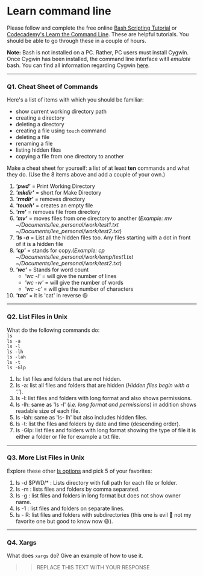 # Learn command line

Please follow and complete the free online [Bash Scripting Tutorial](https://ryanstutorials.net/bash-scripting-tutorial/) or [Codecademy's Learn the Command Line](https://www.codecademy.com/learn/learn-the-command-line). These are helpful tutorials. You should be able to go through these in a couple of hours.

**Note:** Bash is not installed on a PC. Rather, PC users must install Cygwin. Once Cygwin has been installed, the command line interface witll _emulate_ bash. You can find all information regarding Cygwin [here](https://www.cygwin.com/).

---

### Q1.  Cheat Sheet of Commands  

Here's a list of items with which you should be familiar:  
* show current working directory path
* creating a directory
* deleting a directory
* creating a file using `touch` command
* deleting a file
* renaming a file
* listing hidden files
* copying a file from one directory to another

Make a cheat sheet for yourself: a list of at least **ten** commands and what they do.  (Use the 8 items above and add a couple of your own.)  

1. _**'pwd'**_ =  Print Working Directory  
2. _**'mkdir'**_ = short for Make Directory  
3. _**'rmdir'**_ = removes directory  
4. _**'touch'**_ = creates an  empty file  
5. _**'rm'**_ = removes file from directory  
6. _**'mv'**_ = moves files from one directory to another (_Example: mv ~/Documents/lee_personal/work/test1.txt ~/Documents/lee_personal/work/test2.txt_)  
7. _**'ls -a**_ = List all the hidden files too. Any files starting with a dot in front of it is a hidden file
8. _**'cp'**_ = stands for copy.(_Example: cp ~/Documents/lee_personal/work/temp/test1.txt ~/Documents/lee_personal/work/test2.txt_)  
9. _**'wc'**_ = Stands for word count  
    - _'wc -l'_ = will give the number of lines  
    - _'wc -w'_ = will give the number of words  
    - _'wc -c'_ = will give the number of characters  
10. _**'tac'**_ = it is 'cat' in reverse :smiley:
---

### Q2.  List Files in Unix   

What do the following commands do:  
`ls`  
`ls -a`  
`ls -l`  
`ls -lh`  
`ls -lah`  
`ls -t`  
`ls -Glp`  

1. ls: list files and folders that are not hidden.   
2. ls -a: list all files and folders that are hidden (_Hidden files begin with a '.'_). 
3. ls -l: list files and folders with long format and also shows permissions. 
4. ls -lh: same as 'ls -l' (_i.e. long format and permissions_) in addition shows readable size of each file.  
5. ls -lah: same as 'ls- lh' but also includes hidden files.  
6. ls -t: list the files and folders by date and time (descending order).  
7. ls -Glp: list files and folders with long format showing the type of file it is either a folder or file for example a txt file. 

---

### Q3.  More List Files in Unix  

Explore these other [ls options](http://www.techonthenet.com/unix/basic/ls.php) and pick 5 of your favorites:

1. ls -d $PWD/* : Lists directory with full path for each file or folder. 
2. ls -m : lists files and folders by comma separated.  
3. ls -g : list files and folders in long format but does not show owner name. 
4. ls -1 : list files and folders on separate lines. 
5. ls - R: list files and folders with subdirectories (this one is evil :imp: not my favorite one but good to know now :smiley:). 


---

### Q4.  Xargs   

What does `xargs` do? Give an example of how to use it.

> > REPLACE THIS TEXT WITH YOUR RESPONSE

 

